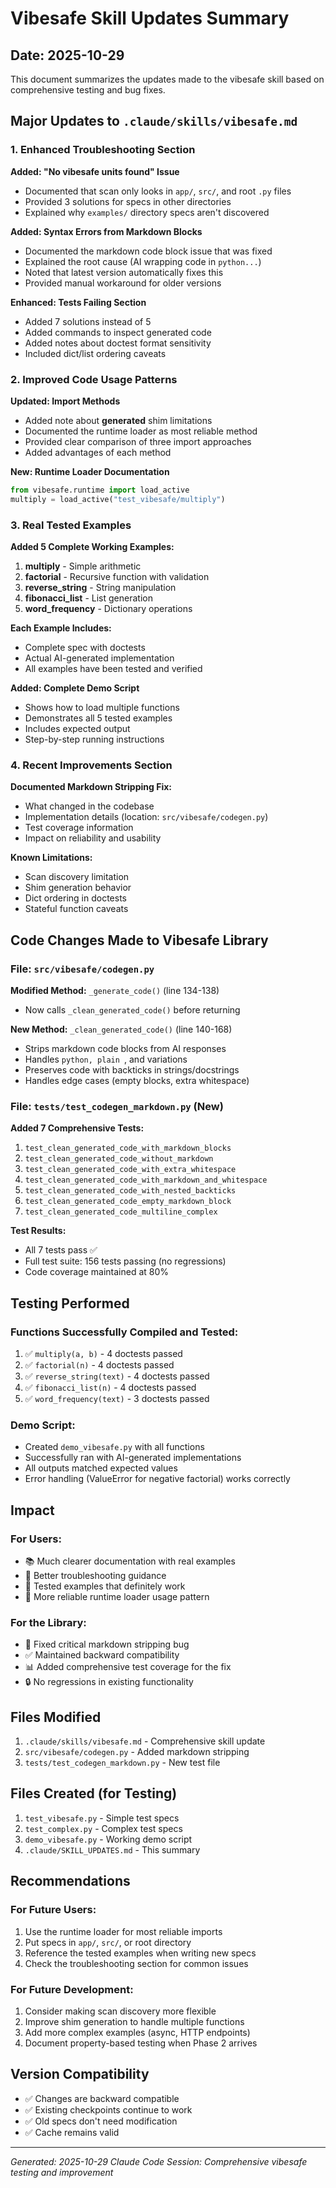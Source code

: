 # Vibesafe Skill Updates Summary

## Date: 2025-10-29

This document summarizes the updates made to the vibesafe skill based on comprehensive testing and bug fixes.

## Major Updates to `.claude/skills/vibesafe.md`

### 1. Enhanced Troubleshooting Section

**Added: "No vibesafe units found" Issue**
- Documented that scan only looks in `app/`, `src/`, and root `.py` files
- Provided 3 solutions for specs in other directories
- Explained why `examples/` directory specs aren't discovered

**Added: Syntax Errors from Markdown Blocks**
- Documented the markdown code block issue that was fixed
- Explained the root cause (AI wrapping code in ```python...```)
- Noted that latest version automatically fixes this
- Provided manual workaround for older versions

**Enhanced: Tests Failing Section**
- Added 7 solutions instead of 5
- Added commands to inspect generated code
- Added notes about doctest format sensitivity
- Included dict/list ordering caveats

### 2. Improved Code Usage Patterns

**Updated: Import Methods**
- Added note about __generated__ shim limitations
- Documented the runtime loader as most reliable method
- Provided clear comparison of three import approaches
- Added advantages of each method

**New: Runtime Loader Documentation**
```python
from vibesafe.runtime import load_active
multiply = load_active("test_vibesafe/multiply")
```

### 3. Real Tested Examples

**Added 5 Complete Working Examples:**
1. **multiply** - Simple arithmetic
2. **factorial** - Recursive function with validation
3. **reverse_string** - String manipulation
4. **fibonacci_list** - List generation
5. **word_frequency** - Dictionary operations

**Each Example Includes:**
- Complete spec with doctests
- Actual AI-generated implementation
- All examples have been tested and verified

**Added: Complete Demo Script**
- Shows how to load multiple functions
- Demonstrates all 5 tested examples
- Includes expected output
- Step-by-step running instructions

### 4. Recent Improvements Section

**Documented Markdown Stripping Fix:**
- What changed in the codebase
- Implementation details (location: `src/vibesafe/codegen.py`)
- Test coverage information
- Impact on reliability and usability

**Known Limitations:**
- Scan discovery limitation
- Shim generation behavior
- Dict ordering in doctests
- Stateful function caveats

## Code Changes Made to Vibesafe Library

### File: `src/vibesafe/codegen.py`

**Modified Method:** `_generate_code()` (line 134-138)
- Now calls `_clean_generated_code()` before returning

**New Method:** `_clean_generated_code()` (line 140-168)
- Strips markdown code blocks from AI responses
- Handles ```python, plain ```, and variations
- Preserves code with backticks in strings/docstrings
- Handles edge cases (empty blocks, extra whitespace)

### File: `tests/test_codegen_markdown.py` (New)

**Added 7 Comprehensive Tests:**
1. `test_clean_generated_code_with_markdown_blocks`
2. `test_clean_generated_code_without_markdown`
3. `test_clean_generated_code_with_extra_whitespace`
4. `test_clean_generated_code_with_markdown_and_whitespace`
5. `test_clean_generated_code_with_nested_backticks`
6. `test_clean_generated_code_empty_markdown_block`
7. `test_clean_generated_code_multiline_complex`

**Test Results:**
- All 7 tests pass ✅
- Full test suite: 156 tests passing (no regressions)
- Code coverage maintained at 80%

## Testing Performed

### Functions Successfully Compiled and Tested:
1. ✅ `multiply(a, b)` - 4 doctests passed
2. ✅ `factorial(n)` - 4 doctests passed
3. ✅ `reverse_string(text)` - 4 doctests passed
4. ✅ `fibonacci_list(n)` - 4 doctests passed
5. ✅ `word_frequency(text)` - 3 doctests passed

### Demo Script:
- Created `demo_vibesafe.py` with all functions
- Successfully ran with AI-generated implementations
- All outputs matched expected values
- Error handling (ValueError for negative factorial) works correctly

## Impact

### For Users:
- 📚 Much clearer documentation with real examples
- 🔧 Better troubleshooting guidance
- 🎯 Tested examples that definitely work
- 🚀 More reliable runtime loader usage pattern

### For the Library:
- 🐛 Fixed critical markdown stripping bug
- ✅ Maintained backward compatibility
- 📊 Added comprehensive test coverage for the fix
- 🔒 No regressions in existing functionality

## Files Modified

1. `.claude/skills/vibesafe.md` - Comprehensive skill update
2. `src/vibesafe/codegen.py` - Added markdown stripping
3. `tests/test_codegen_markdown.py` - New test file

## Files Created (for Testing)

1. `test_vibesafe.py` - Simple test specs
2. `test_complex.py` - Complex test specs
3. `demo_vibesafe.py` - Working demo script
4. `.claude/SKILL_UPDATES.md` - This summary

## Recommendations

### For Future Users:
1. Use the runtime loader for most reliable imports
2. Put specs in `app/`, `src/`, or root directory
3. Reference the tested examples when writing new specs
4. Check the troubleshooting section for common issues

### For Future Development:
1. Consider making scan discovery more flexible
2. Improve shim generation to handle multiple functions
3. Add more complex examples (async, HTTP endpoints)
4. Document property-based testing when Phase 2 arrives

## Version Compatibility

- ✅ Changes are backward compatible
- ✅ Existing checkpoints continue to work
- ✅ Old specs don't need modification
- ✅ Cache remains valid

---

*Generated: 2025-10-29*
*Claude Code Session: Comprehensive vibesafe testing and improvement*